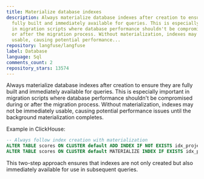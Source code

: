 ```yaml
---
title: Materialize database indexes
description: Always materialize database indexes after creation to ensure they are
  fully built and immediately available for queries. This is especially important
  in migration scripts where database performance shouldn't be compromised during
  or after the migration process. Without materialization, indexes may not be immediately
  usable, causing potential performance...
repository: langfuse/langfuse
label: Database
language: Sql
comments_count: 2
repository_stars: 13574
---
```


Always materialize database indexes after creation to ensure they are fully built and immediately available for queries. This is especially important in migration scripts where database performance shouldn't be compromised during or after the migration process. Without materialization, indexes may not be immediately usable, causing potential performance issues until the background materialization completes.

Example in ClickHouse:
```sql
-- Always follow index creation with materialization
ALTER TABLE scores ON CLUSTER default ADD INDEX IF NOT EXISTS idx_project_session (project_id, session_id) TYPE bloom_filter(0.001) GRANULARITY 1;
ALTER TABLE scores ON CLUSTER default MATERIALIZE INDEX IF EXISTS idx_project_session;
```

This two-step approach ensures that indexes are not only created but also immediately available for use in subsequent queries.